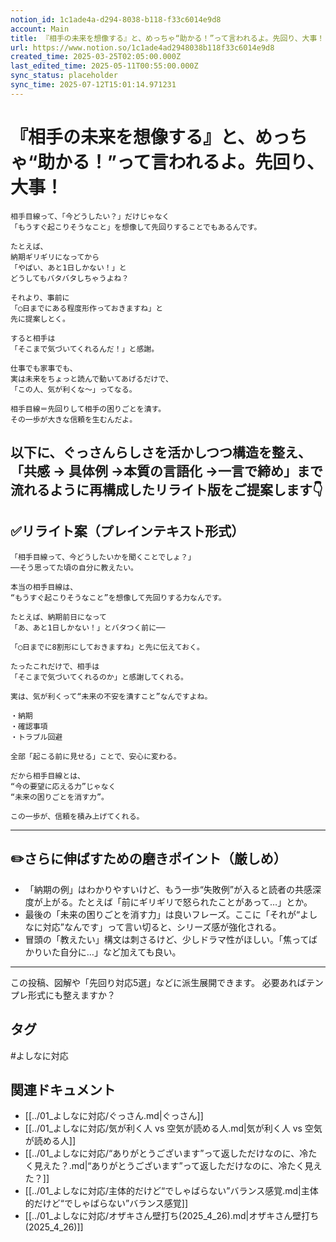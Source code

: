```yaml
---
notion_id: 1c1ade4a-d294-8038-b118-f33c6014e9d8
account: Main
title: 『相手の未来を想像する』と、めっちゃ“助かる！”って言われるよ。先回り、大事！
url: https://www.notion.so/1c1ade4ad2948038b118f33c6014e9d8
created_time: 2025-03-25T02:05:00.000Z
last_edited_time: 2025-05-11T00:55:00.000Z
sync_status: placeholder
sync_time: 2025-07-12T15:01:14.971231
---
```

# 『相手の未来を想像する』と、めっちゃ“助かる！”って言われるよ。先回り、大事！

```plain text
相手目線って、「今どうしたい？」だけじゃなく
「もうすぐ起こりそうなこと」を想像して先回りすることでもあるんです。

たとえば、
納期ギリギリになってから
「やばい、あと1日しかない！」と
どうしてもバタバタしちゃうよね？

それより、事前に
「◯日までにある程度形作っておきますね」と
先に提案しとく。

すると相手は
「そこまで気づいてくれるんだ！」と感謝。

仕事でも家事でも、
実は未来をちょっと読んで動いてあげるだけで、
「この人、気が利くな〜」ってなる。

相手目線＝先回りして相手の困りごとを潰す。
その一歩が大きな信頼を生むんだよ。

```
以下に、ぐっさんらしさを活かしつつ構造を整え、「共感 → 具体例 →本質の言語化 →一言で締め」まで流れるように再構成したリライト版をご提案します👇
---
## ✅リライト案（プレインテキスト形式）
```plain text
「相手目線って、今どうしたいかを聞くことでしょ？」
──そう思ってた頃の自分に教えたい。

本当の相手目線は、
“もうすぐ起こりそうなこと”を想像して先回りする力なんです。

たとえば、納期前日になって
「あ、あと1日しかない！」とバタつく前に──

「◯日までに8割形にしておきますね」と先に伝えておく。

たったこれだけで、相手は
「そこまで気づいてくれるのか」と感謝してくれる。

実は、気が利くって“未来の不安を潰すこと”なんですよね。

・納期
・確認事項
・トラブル回避

全部「起こる前に見せる」ことで、安心に変わる。

だから相手目線とは、
“今の要望に応える力”じゃなく
“未来の困りごとを消す力”。

この一歩が、信頼を積み上げてくれる。

```
---
## ✏️さらに伸ばすための磨きポイント（厳しめ）
- 「納期の例」はわかりやすいけど、もう一歩“失敗例”が入ると読者の共感深度が上がる。たとえば「前にギリギリで怒られたことがあって…」とか。
- 最後の「未来の困りごとを消す力」は良いフレーズ。ここに「それが“よしなに対応”なんです」って言い切ると、シリーズ感が強化される。
- 冒頭の「教えたい」構文は刺さるけど、少しドラマ性がほしい。「焦ってばかりいた自分に…」など加えても良い。
---
この投稿、図解や「先回り対応5選」などに派生展開できます。
必要あればテンプレ形式にも整えますか？

## タグ

#よしなに対応 

## 関連ドキュメント

- [[../01_よしなに対応/ぐっさん.md|ぐっさん]]
- [[../01_よしなに対応/気が利く人 vs 空気が読める人.md|気が利く人 vs 空気が読める人]]
- [[../01_よしなに対応/“ありがとうございます”って返しただけなのに、冷たく見えた？.md|“ありがとうございます”って返しただけなのに、冷たく見えた？]]
- [[../01_よしなに対応/主体的だけど“でしゃばらない”バランス感覚.md|主体的だけど“でしゃばらない”バランス感覚]]
- [[../01_よしなに対応/オザキさん壁打ち(2025_4_26).md|オザキさん壁打ち(2025_4_26)]]

